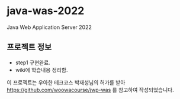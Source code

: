 # java-was-2022
Java Web Application Server 2022


## 프로젝트 정보
- step1 구현완료.
- wiki에 학습내용 정리함.

이 프로젝트는 우아한 테크코스 박재성님의 허가를 받아 https://github.com/woowacourse/jwp-was 
를 참고하여 작성되었습니다.
